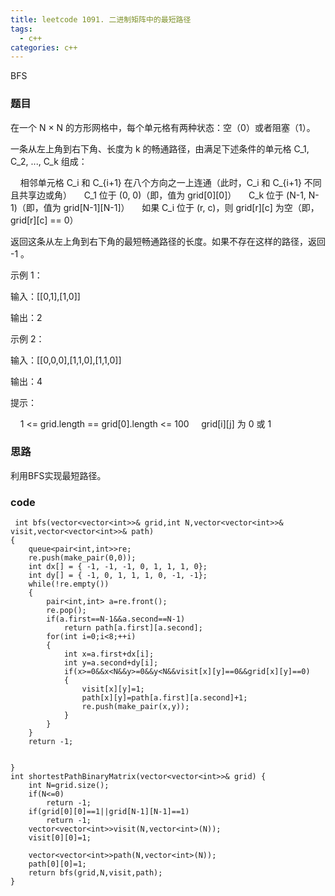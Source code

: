 ```yaml
---
title: leetcode 1091. 二进制矩阵中的最短路径
tags:
  - c++ 
categories: c++ 
---
```

BFS
<!-- more -->

### 题目

在一个 N × N 的方形网格中，每个单元格有两种状态：空（0）或者阻塞（1）。

一条从左上角到右下角、长度为 k 的畅通路径，由满足下述条件的单元格 C_1, C_2, ..., C_k 组成：

    相邻单元格 C_i 和 C_{i+1} 在八个方向之一上连通（此时，C_i 和 C_{i+1} 不同且共享边或角）
    C_1 位于 (0, 0)（即，值为 grid[0][0]）
    C_k 位于 (N-1, N-1)（即，值为 grid[N-1][N-1]）
    如果 C_i 位于 (r, c)，则 grid[r][c] 为空（即，grid[r][c] == 0）

返回这条从左上角到右下角的最短畅通路径的长度。如果不存在这样的路径，返回 -1 。



示例 1：

输入：[[0,1],[1,0]]

输出：2

示例 2：

输入：[[0,0,0],[1,1,0],[1,1,0]]

输出：4

提示：

    1 <= grid.length == grid[0].length <= 100
    grid[i][j] 为 0 或 1
### 思路

利用BFS实现最短路径。

### code

     int bfs(vector<vector<int>>& grid,int N,vector<vector<int>>& visit,vector<vector<int>>& path)
    {
        queue<pair<int,int>>re;
        re.push(make_pair(0,0));
        int dx[] = { -1, -1, -1, 0, 1, 1, 1, 0};
        int dy[] = { -1, 0, 1, 1, 1, 0, -1, -1};
        while(!re.empty())
        {
            pair<int,int> a=re.front();
            re.pop();
            if(a.first==N-1&&a.second==N-1)
                return path[a.first][a.second];
            for(int i=0;i<8;++i)
            {
                int x=a.first+dx[i];
                int y=a.second+dy[i];
                if(x>=0&&x<N&&y>=0&&y<N&&visit[x][y]==0&&grid[x][y]==0)
                {
                    visit[x][y]=1;
                    path[x][y]=path[a.first][a.second]+1;
                    re.push(make_pair(x,y));
                }
            }
        }
        return -1;
        
        
    }
    int shortestPathBinaryMatrix(vector<vector<int>>& grid) {
        int N=grid.size();
        if(N<=0)
            return -1;
        if(grid[0][0]==1||grid[N-1][N-1]==1)
            return -1;
        vector<vector<int>>visit(N,vector<int>(N));
        visit[0][0]=1;
        
        vector<vector<int>>path(N,vector<int>(N));
        path[0][0]=1;
        return bfs(grid,N,visit,path);
    }

